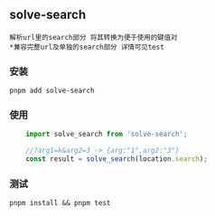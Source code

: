 ## solve-search 
    解析url里的search部分 将其转换为便于使用的键值对
    *兼容完整url及单独的search部分 详情可见test

### 安装
    pnpm add solve-search
### 使用
```typescript
    import solve_search from 'solve-search';

    //?arg1=k&arg2=3 -> {arg:"1",arg2:"3"}
    const result = solve_search(location.search);
```

### 测试
    pnpm install && pnpm test